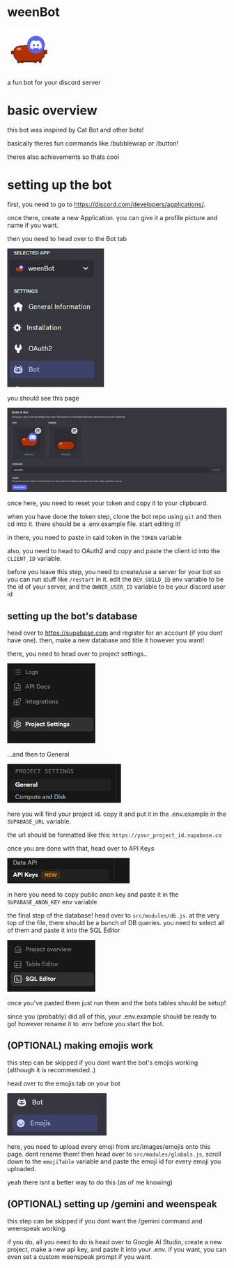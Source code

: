 # weenBot
<img src="src/images/pfp.png" width=100>

a fun bot for your discord server

# basic overview
this bot was inspired by Cat Bot and other bots!

basically theres fun commands like /bubblewrap or /button!

theres also achievements so thats cool
# setting up the bot
first, you need to go to https://discord.com/developers/applications/.

once there, create a new Application. you can give it a profile picture and name if you want.

then you need to head over to the Bot tab

![alt text](src/images/github/image.png)

you should see this page

![alt text](src/images/github/image-1.png)

once here, you need to reset your token and copy it to your clipboard.

when you have done the token step, clone the bot repo using ``git`` and then cd into it. there should be a .env.example file. start editing it!

in there, you need to paste in said token in the ``TOKEN`` variable

also, you need to head to OAuth2 and copy and paste the client id into the ``CLIENT_ID`` variable.

before you leave this step, you need to create/use a server for your bot so you can run stuff like ``/restart`` in it. edit the ``DEV_GUILD_ID`` env variable to be the id of your server, and the ``OWNER_USER_ID`` variable to be your discord user id

## setting up the bot's database
head over to https://supabase.com and register for an account (if you dont have one). then, make a new database and title it however you want!

there, you need to head over to project settings..

![alt text](src/images/github/image-2.png)

...and then to General

![alt text](src/images/github/image-3.png)

here you will find your project id. copy it and put it in the .env.example in the ``SUPABASE_URL`` variable.

the url should be formatted like this:
``https://your_project_id.supabase.co``

once you are done with that, head over to API Keys

![alt text](src/images/github/image-4.png)

in here you need to copy public anon key and paste it in the ``SUPABASE_ANON_KEY`` env variable

the final step of the database! head over to ``src/modules/db.js``. at the very top of the file, there should be a bunch of DB queries. you need to select all of them and paste it into the SQL Editor

![alt text](src/images/github/image-6.png)

once you've pasted them just run them and the bots tables should be setup!

since you (probably) did all of this, your .env.example should be ready to go! however rename it to .env before you start the bot.

## (OPTIONAL) making emojis work
this step can be skipped if you dont want the bot's emojis working (although it is recommended..)

head over to the emojis tab on your bot

![alt text](src/images/github/image-5.png)

here, you need to upload every emoji from src/images/emojis onto this page. dont rename them! then head over to ``src/modules/globals.js``, scroll down to the ``emojiTable`` variable and paste the emoji id for every emoji you uploaded.

yeah there isnt a better way to do this (as of me knowing)


## (OPTIONAL) setting up /gemini and weenspeak
this step can be skipped if you dont want the /gemini command and weenspeak working.

if you do, all you need to do is head over to Google AI Studio, create a new project, make a new api key, and paste it into your .env. if you want, you can even set a custom weenspeak prompt if you want.

